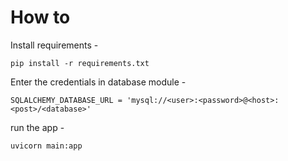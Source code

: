 # How to

Install requirements - 

```pip install -r requirements.txt```

Enter the credentials in database module - 

```SQLALCHEMY_DATABASE_URL = 'mysql://<user>:<password>@<host>:<post>/<database>'```

run the app - 

`uvicorn main:app`